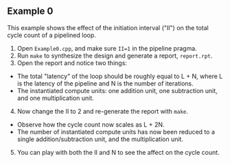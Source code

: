 ## Example 0

This example shows the effect of the initiation interval ("II") on the total cycle count of a pipelined loop.

1. Open `Example0.cpp`, and make sure `II=1` in the pipeline pragma. 
2. Run `make` to synthesize the design and generate a report, `report.rpt`.
3. Open the report and notice two things:
  - The total "latency" of the loop should be roughly equal to L + N, where L is the latency of the pipeline and N is the number of iterations.
  - The instantiated compute units: one addition unit, one subtraction unit, and one multiplication unit.
4. Now change the II to 2 and re-generate the report with `make`.
  - Observe how the cycle count now scales as L + 2N.
  - The number of instantiated compute units has now been reduced to a single addition/subtraction unit, and the multiplication unit. 
5. You can play with both the II and N to see the affect on the cycle count.
